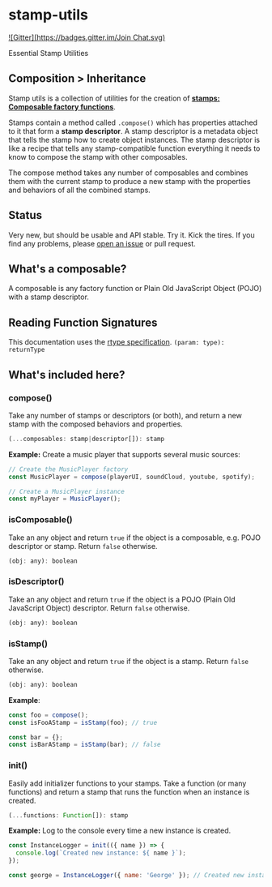 # stamp-utils
[![Gitter](https://badges.gitter.im/Join Chat.svg)](https://gitter.im/stampit-org/stampit?utm_source=badge&utm_medium=badge&utm_campaign=pr-badge&utm_content=badge)

Essential Stamp Utilities

## Composition > Inheritance

Stamp utils is a collection of utilities for the creation of [**stamps: Composable factory functions**](https://github.com/stampit-org/stamp-specification).

Stamps contain a method called `.compose()` which has properties attached to it that form a **stamp descriptor**. A stamp descriptor is a metadata object that tells the stamp how to create object instances. The stamp descriptor is like a recipe that tells any stamp-compatible function everything it needs to know to compose the stamp with other composables.

The compose method takes any number of composables and combines them with the current stamp to produce a new stamp with the properties and behaviors of all the combined stamps.


## Status

Very new, but should be usable and API stable. Try it. Kick the tires. If you find any problems, please [open an issue](https://github.com/stampit-org/stamp-utils/issues/new) or pull request.


## What's a composable?

A composable is any factory function or Plain Old JavaScript Object (POJO) with a stamp descriptor.

## Reading Function Signatures

This documentation uses the [rtype specification](https://github.com/ericelliott/rtype#rtype). `(param: type): returnType`


## What's included here?

### compose()

Take any number of stamps or descriptors (or both), and return a new stamp with the composed behaviors and properties.

```js
(...composables: stamp|descriptor[]): stamp
```

**Example:** Create a music player that supports several music sources:

```js
// Create the MusicPlayer factory
const MusicPlayer = compose(playerUI, soundCloud, youtube, spotify);

// Create a MusicPlayer instance
const myPlayer = MusicPlayer();
```


### isComposable()

Take an any object and return `true` if the object is a composable, e.g. POJO descriptor or stamp. Return `false` otherwise.

```js
(obj: any): boolean
```

### isDescriptor()

Take an any object and return `true` if the object is a POJO (Plain Old JavaScript Object) descriptor. Return `false` otherwise.

```js
(obj: any): boolean
```


### isStamp()

Take an any object and return `true` if the object is a stamp. Return `false` otherwise.

```js
(obj: any): boolean
```

**Example**:

```js
const foo = compose();
const isFooAStamp = isStamp(foo); // true

const bar = {};
const isBarAStamp = isStamp(bar); // false
```


### init()

Easily add initializer functions to your stamps. Take a function (or many functions) and return a stamp that runs the function when an instance is created.

```js
(...functions: Function[]): stamp
```

**Example:** Log to the console every time a new instance is created.

```js
const InstanceLogger = init(({ name }) => {
  console.log(`Created new instance: ${ name }`);
});

const george = InstanceLogger({ name: 'George' }); // Created new instance: George
```
